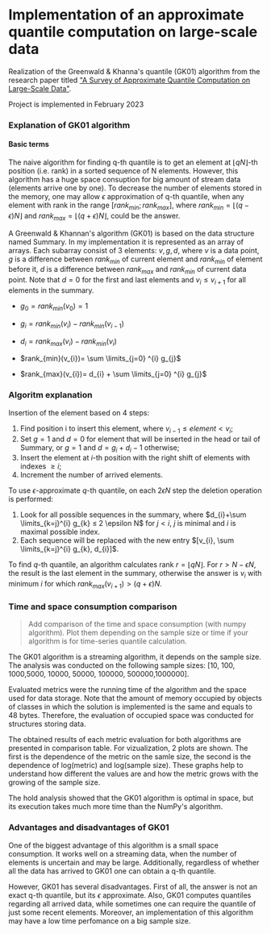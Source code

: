 # Implementation of an approximate quantile computation on large-scale data
Realization of the Greenwald & Khanna's quantile (GK01) algorithm from the research paper titled ["A Survey of Approximate Quantile Computation on Large-Scale Data"](https://arxiv.org/pdf/2004.08255.pdf).

Project is implemented in February 2023

### Explanation of GK01 algorithm

#### Basic terms

The naive algorithm for finding q-th quantile is to get an element at $⌊qN⌋$-th position (i.e. rank) in a sorted sequence of N elements.
However, this algorithm has a huge space consuption for big amount of stream data (elements arrive one by one). 
To decrease the number of elements stored in the memory, one may allow $\epsilon$ approximation of q-th quantile, when any element with rank in the range $[rank_{min}; rank_{max}]$, where $rank_{min} = ⌊(q-\epsilon)N⌋$ and $rank_{max} = ⌊(q+\epsilon)N⌋$, could be the answer.

A Greenwald & Khannan's algorithm (GK01) is based on the data structure named Summary. In my implementation it is represented as an array of arrays. Each subarray consist of 3 elements: $v, g, d$, where $v$ is a data point, $g$ is a difference between $rank_{min}$ of current element and $rank_{min}$ of element before it, $d$ is a difference between $rank_{max}$ and $rank_{min}$ of current data point. Note that $d=0$ for the first and last elements and $v_{i} ≤ v_{i+1}$ for all elements in the summary.

* $g_{0}=rank_{min}(v_{0})=1$

* $g_{i}=rank_{min}(v_{i})-rank_{min}(v_{i-1})$

* $d_{i}=rank_{max}(v_{i})-rank_{min}(v_{i})$

* $rank_{min}(v_{i})= \sum \limits_{j=0} ^{i} g_{j}$

* $rank_{max}(v_{i})= d_{i} + \sum \limits_{j=0} ^{i} g_{j}$


<!-- !!! * $err=\frac{\max \limits_{j \in N} (g_{j}+d_{j})}{2}$

* $rank(v_{i}) - err <= rank_{min}(v_{i}) <= rank(v_{i}) <= rank_{max}(v_{i}) <= rank(v_{i}) + err$ -->


### Algoritm explanation

Insertion of the element based on 4 steps:
1. Find position i to insert this element, where $v_{i-1} ≤ element < v_{i}$;
2. Set $g=1$ and $d=0$ for element that will be inserted in the head or tail of Summary, or $g=1$ and $d=g_i+d_i-1$ otherwise;
3. Insert the element at $i$-th position with the right shift of elements with indexes $≥ i$;
4. Increment the number of arrived elements.

To use $\epsilon$-approximate $q$-th quantile, on each $2 \epsilon N$ step the deletion operation is performed:
1. Look for all possible sequences in the summary, where $d_{i}+\sum \limits_{k=j}^{i} g_{k} ≤ 2 \epsilon N$ for $j < i$, $j$ is minimal and $i$ is maximal possible index. 
2. Each sequence will be replaced with the new entry  $[v_{i}, \sum \limits_{k=j}^{i} g_{k}, d_{i}]$. 

To find $q$-th quantile, an algorithm calculates rank $r=⌊qN⌋$. For $r>N-\epsilon N$, the result is the last element in the summary, otherwise the answer is $v_{i}$ with minimum $i$ for which $rank_{max}(v_{i+1})> (q+\epsilon)N$.


### Time and space consumption comparison
> Add comparison of the time and space consumption (with numpy algorithm). Plot them depending on the sample size or time if your algorithm is for time-series quantile calculation.

The GK01 algorithm is a streaming algorithm, it depends on the sample size. The analysis was conducted on the following sample sizes: [10, 100, 1000,5000, 10000, 50000, 100000, 500000,1000000]. 

Evaluated metrics were the running time of the algorithm and the space used for data storage. Note that the amount of memory occupied by objects of classes in which the solution is implemented is the same and equals to 48 bytes. Therefore, the evaluation of occupied space was conducted for structures storing data. 

The obtained results of each metric evaluation for both algorithms are presented in comparison table. For vizualization, 2 plots are shown. The first is the dependence of the metric on the samle size, the second is the dependence of log(metric) and log(sample size). These graphs help to understand how different the values are and how the metric grows with the growing of the sample size. 

The hold analysis showed that the GK01 algorithm is optimal in space, but its execution takes much more time than the NumPy's algorithm. 

### Advantages and disadvantages of GK01

One of the biggest advantage of this algorithm is a small space consumption. It works well on a streaming data, when the number of elements is uncertain and may be large. Additionally, regardless of whether all the data has arrived to GK01 one can obtain a q-th quantile.

However, GK01 has several disadvantages. First of all, the answer is not an exact q-th quantile, but its $\epsilon$ approximate. Also, GK01 computes quantiles regarding all arrived data, while sometimes one can require the quantile of just some recent elements. Moreover, an implementation of this algorithm may have a low time perfomance on a big sample size.

